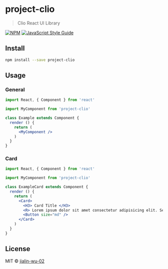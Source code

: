 # project-clio

> Clio React UI Library

[![NPM](https://img.shields.io/npm/v/project-clio.svg)](https://www.npmjs.com/package/project-clio) [![JavaScript Style Guide](https://img.shields.io/badge/code_style-standard-brightgreen.svg)](https://standardjs.com)

## Install

```bash
npm install --save project-clio
```

## Usage

### General

```jsx
import React, { Component } from 'react'

import MyComponent from 'project-clio'

class Example extends Component {
  render () {
    return (
      <MyComponent />
    )
  }
}
```
### Card

```jsx
import React, { Component } from 'react'

import MyComponent from 'project-clio'

class ExampleCard extends Component {
  render () {
    return (
      <Card>
        <H3> Card Title </H3>
        <R> Lorem ipsum dolor sit amet consectetur adipisicing elit. Sed natus, minus obcaecati, velit magni praesentium voluptatem facilis dolorem facere veniam ipsa in. Assumenda, eum? Quam blanditiis mollitia eveniet sapiente alias! </R>
        <Button size="md" />
      </Card>
    )
  }
}
```

## License

MIT © [jialin-wu-02](https://github.com/jialin-wu-02)
